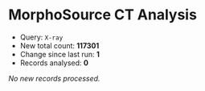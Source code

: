 # MorphoSource CT Analysis

* Query: `X-ray`
* New total count: **117301**
* Change since last run: **1**
* Records analysed: **0**

_No new records processed._